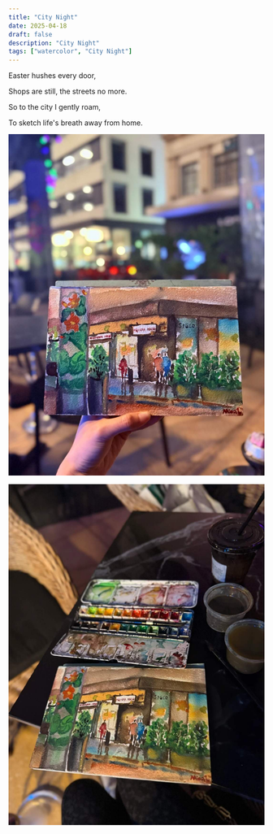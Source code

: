 ```yaml
---
title: "City Night"
date: 2025-04-18
draft: false
description: "City Night"
tags: ["watercolor", "City Night"]
---
```

Easter hushes every door,

Shops are still, the streets no more.

So to the city I gently roam,

To sketch life's breath away from home.

![city-night-1](./city-night-1.jpg)

![city-night-2](./city-night-2.jpg)

